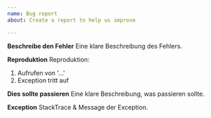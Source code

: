 ```yaml
---
name: Bug report
about: Create a report to help us improve

---
```


**Beschreibe den Fehler**
Eine klare Beschreibung des Fehlers.

**Reproduktion**
Reproduktion:
1. Aufrufen von '...'
2. Exception tritt auf

**Dies sollte passieren**
Eine klare Beschreibung, was passieren sollte.

**Exception**
StackTrace & Message der Exception.
